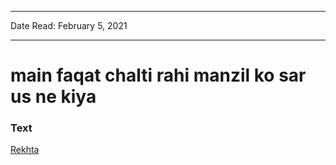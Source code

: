 ***
Date Read: February 5, 2021
***

# main faqat chalti rahi manzil ko sar us ne kiya

### Text
[Rekhta](https://www.rekhta.org/ghazals/main-faqat-chaltii-rahii-manzil-ko-sar-us-ne-kiyaa-parveen-shakir-ghazals?lang=ur)

